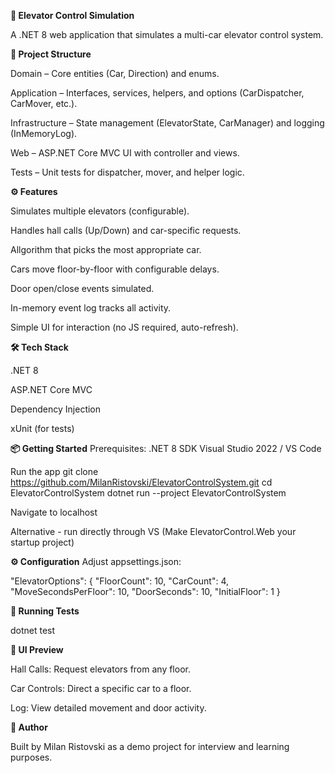 <b>🚀 Elevator Control Simulation</b>

  A .NET 8 web application that simulates a multi-car elevator control system.

<b>📂 Project Structure</b>

  Domain – Core entities (Car, Direction) and enums.
  
  Application – Interfaces, services, helpers, and options (CarDispatcher, CarMover, etc.).
  
  Infrastructure – State management (ElevatorState, CarManager) and logging (InMemoryLog).
  
  Web – ASP.NET Core MVC UI with controller and views.
  
  Tests – Unit tests for dispatcher, mover, and helper logic.

<b>⚙️ Features</b>

  Simulates multiple elevators (configurable).
  
  Handles hall calls (Up/Down) and car-specific requests.
  
  Allgorithm that picks the most appropriate car.
  
  Cars move floor-by-floor with configurable delays.
  
  Door open/close events simulated.
  
  In-memory event log tracks all activity.
  
  Simple UI for interaction (no JS required, auto-refresh).

<b>🛠️ Tech Stack</b>

  .NET 8
  
  ASP.NET Core MVC
  
  Dependency Injection
  
  xUnit (for tests)

<b>📦 Getting Started</b>
  Prerequisites:
  .NET 8 SDK
  Visual Studio 2022 / VS Code

  Run the app
  git clone https://github.com/MilanRistovski/ElevatorControlSystem.git
  cd ElevatorControlSystem
  dotnet run --project ElevatorControlSystem

  Navigate to localhost

  Alternative - run directly through VS (Make ElevatorControl.Web your startup project)

<b>⚙️ Configuration</b>
Adjust appsettings.json:

"ElevatorOptions": {
  "FloorCount": 10,
  "CarCount": 4,
  "MoveSecondsPerFloor": 10,
  "DoorSeconds": 10,
  "InitialFloor": 1
}

<b>🧪 Running Tests</b>

  dotnet test

<b>📸 UI Preview</b>
  
  Hall Calls: Request elevators from any floor.
  
  Car Controls: Direct a specific car to a floor.
  
  Log: View detailed movement and door activity.

<b>👤 Author</b>

  Built by Milan Ristovski as a demo project for interview and learning purposes.
